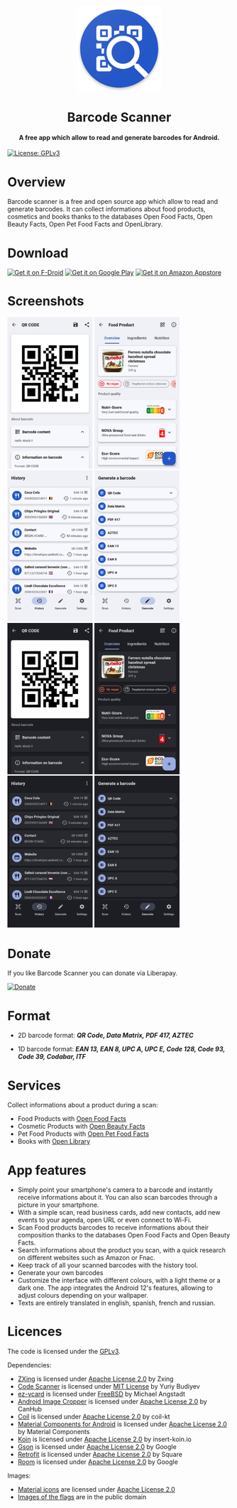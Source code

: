 <div align="center"><img src="app/src/main/res/mipmap-xxxhdpi/ic_launcher_round.png" width="192" /></div>

# <div align="center">Barcode Scanner</div>

<div align="center"><h4>A free app which allow to read and generate barcodes for Android.</h4></div>

[![License: GPLv3](https://img.shields.io/badge/License-GPLv3-blue)](https://www.gnu.org/licenses/gpl-3.0)

# Overview

Barcode scanner is a free and open source app which allow to read and generate barcodes. It can collect informations about food products, cosmetics and books thanks to the databases Open Food Facts, Open Beauty Facts, Open Pet Food Facts and OpenLibrary.

# Download

[<img src="https://fdroid.gitlab.io/artwork/badge/get-it-on.png"
     alt="Get it on F-Droid"
     height="90">](https://f-droid.org/packages/com.atharok.barcodescanner/)
[<img src="https://play.google.com/intl/en_us/badges/images/generic/en-play-badge.png"
     alt="Get it on Google Play"
     height="90">](https://play.google.com/store/apps/details?id=com.atharok.barcodescanner)
[<img src="https://images-na.ssl-images-amazon.com/images/G/01/mobile-apps/devportal2/res/images/amazon-appstore-badge-english-black.png"
     alt="Get it on Amazon Appstore"
     height="90">](https://www.amazon.com/Atharok-Barcode-Scanner/dp/B0BCDZ19T2)

# Screenshots

<img src="fastlane/metadata/android/en-US/images/phoneScreenshots/01_qr_light.png" width="192" />
<img src="fastlane/metadata/android/en-US/images/phoneScreenshots/02_food_product_light.png" width="192" />
<img src="fastlane/metadata/android/en-US/images/phoneScreenshots/03_history_light.png" width="192" />
<img src="fastlane/metadata/android/en-US/images/phoneScreenshots/04_create_light.png" width="192" />
<img src="fastlane/metadata/android/en-US/images/phoneScreenshots/05_qr_dark.png" width="192" />
<img src="fastlane/metadata/android/en-US/images/phoneScreenshots/06_food_product_dark.png" width="192" />
<img src="fastlane/metadata/android/en-US/images/phoneScreenshots/07_history_dark.png" width="192" />
<img src="fastlane/metadata/android/en-US/images/phoneScreenshots/08_create_dark.png" width="192" />

# Donate

If you like Barcode Scanner you can donate via Liberapay.

[![Donate](https://liberapay.com/assets/widgets/donate.svg)](https://liberapay.com/Atharok/donate)

# Format

- 2D barcode format:
***QR Code, Data Matrix, PDF 417, AZTEC***

- 1D barcode format:
***EAN 13, EAN 8, UPC A, UPC E, Code 128, Code 93, Code 39, Codabar, ITF***

# Services

Collect informations about a product during a scan:

- Food Products with [Open Food Facts](https://world.openfoodfacts.org/)
- Cosmetic Products with [Open Beauty Facts](https://world.openbeautyfacts.org/)
- Pet Food Products with [Open Pet Food Facts](https://world.openpetfoodfacts.org/)
- Books with [Open Library](https://openlibrary.org/)

# App features

- Simply point your smartphone's camera to a barcode and instantly receive informations about it. You can also scan barcodes through a picture in your smartphone.
- With a simple scan, read business cards, add new contacts, add new events to your agenda, open URL or even connect to Wi-Fi.
- Scan Food products barcodes to receive informations about their composition thanks to the databases Open Food Facts and Open Beauty Facts.
- Search informations about the product you scan, with a quick research on different websites such as Amazon or Fnac.
- Keep track of all your scanned barcodes with the history tool.
- Generate your own barcodes
- Customize the interface with different colours, with a light theme or a dark one. The app integrates the Android 12's features, allowing to adjust colours depending on your wallpaper.
- Texts are entirely translated in english, spanish, french and russian.

# Licences

The code is licensed under the [GPLv3](https://www.gnu.org/licenses/gpl-3.0).

Dependencies:

- [ZXing](https://github.com/zxing/zxing) is licensed under [Apache License 2.0](https://www.apache.org/licenses/LICENSE-2.0) by Zxing
- [Code Scanner](https://github.com/yuriy-budiyev/code-scanner) is licensed under [MIT License](https://mit-license.org/) by Yuriy Budiyev
- [ez-vcard](https://github.com/mangstadt/ez-vcard) is licensed under [FreeBSD](https://www.freebsd.org/copyright/freebsd-license/) by Michael Angstadt
- [Android Image Cropper](https://github.com/CanHub/Android-Image-Cropper) is licensed under [Apache License 2.0](https://www.apache.org/licenses/LICENSE-2.0) by CanHub
- [Coil](https://github.com/coil-kt/coil) is licensed under [Apache License 2.0](https://www.apache.org/licenses/LICENSE-2.0) by coil-kt
- [Material Components for Android](https://github.com/material-components/material-components-android) is licensed under [Apache License 2.0](https://www.apache.org/licenses/LICENSE-2.0) by Material Components
- [Koin](https://github.com/InsertKoinIO/koin) is licensed under [Apache License 2.0](https://www.apache.org/licenses/LICENSE-2.0) by insert-koin.io
- [Gson](https://github.com/google/gson) is licensed under [Apache License 2.0](https://www.apache.org/licenses/LICENSE-2.0) by Google
- [Retrofit](https://github.com/square/retrofit) is licensed under [Apache License 2.0](https://www.apache.org/licenses/LICENSE-2.0) by Square
- [Room](https://android.googlesource.com/platform/frameworks/support/+/refs/heads/androidx-main/room) is licensed under [Apache License 2.0](https://www.apache.org/licenses/LICENSE-2.0) by Google

Images:

- [Material icons](https://fonts.google.com/icons) are licensed under [Apache License 2.0](https://www.apache.org/licenses/LICENSE-2.0)
- [Images of the flags](https://www.drapeauxdespays.fr) are in the public domain
